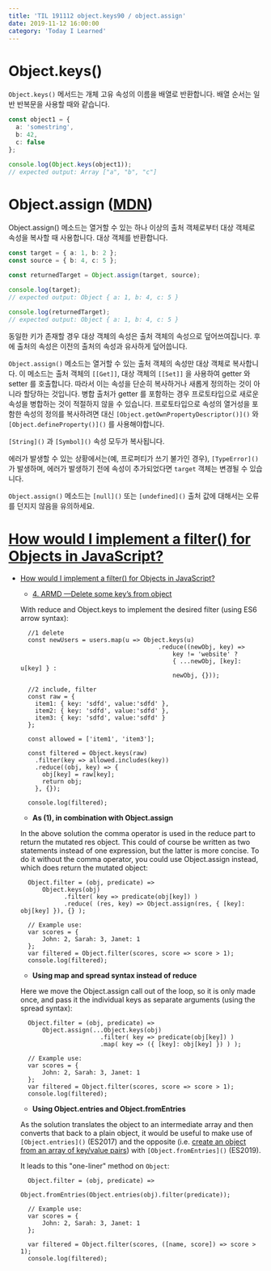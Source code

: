 ```yaml
---
title: 'TIL 191112 object.keys90 / object.assign'
date: 2019-11-12 16:00:00
category: 'Today I Learned'
---
```




# Object.keys()

`Object.keys()` 메서드는 개체 고유 속성의 이름을 배열로 반환합니다. 배열 순서는 일반 반복문을 사용할 때와 같습니다.

```typescript
const object1 = {
  a: 'somestring',
  b: 42,
  c: false
};

console.log(Object.keys(object1));
// expected output: Array ["a", "b", "c"]
```



# Object.assign ([MDN](https://developer.mozilla.org/ko/docs/Web/JavaScript/Reference/Global_Objects/Object/assign))

Object.assign() 메소드는 열거할 수 있는 하나 이상의 출처 객체로부터 대상 객체로 속성을 복사할 때 사용합니다. 대상 객체를 반환합니다.

```typescript
const target = { a: 1, b: 2 };
const source = { b: 4, c: 5 };

const returnedTarget = Object.assign(target, source);

console.log(target);
// expected output: Object { a: 1, b: 4, c: 5 }

console.log(returnedTarget);
// expected output: Object { a: 1, b: 4, c: 5 }
```

동일한 키가 존재할 경우 대상 객체의 속성은 출처 객체의 속성으로 덮어쓰여집니다. 후에 출처의 속성은 이전의 출처의 속성과 유사하게 덮어씁니다.

`Object.assign()` 메소드는 열거할 수 있는 출처 객체의 속성만 대상 객체로 복사합니다. 이 메소드는 출처 객체의 `[[Get]]`, 대상 객체의 `[[Set]]` 을 사용하여 getter 와 setter 를 호출합니다. 따라서 이는 속성을 단순히 복사하거나 새롭게 정의하는 것이 아니라 할당하는 것입니다. 병합 출처가 getter 를 포함하는 경우 프로토타입으로 새로운 속성을 병합하는 것이 적절하지 않을 수 있습니다. 프로토타입으로 속성의 열거성을 포함한 속성의 정의를 복사하려면 대신 `[Object.getOwnPropertyDescriptor()]()` 와 `[Object.defineProperty()]()` 를 사용해야합니다.

`[String]()` 과 `[Symbol]()` 속성 모두가 복사됩니다.

에러가 발생할 수 있는 상황에서는(예, 프로퍼티가 쓰기 불가인 경우), `[TypeError]()` 가 발생하며, 에러가 발생하기 전에 속성이 추가되었다면 `target` 객체는 변경될 수 있습니다.

`Object.assign()` 메소드는 `[null]()` 또는 `[undefined]()` 출처 값에 대해서는 오류를 던지지 않음을 유의하세요.



# [How would I implement a filter() for Objects in JavaScript?](https://stackoverflow.com/questions/5072136/javascript-filter-for-objects)

- [How would I implement a filter() for Objects in JavaScript?](https://stackoverflow.com/questions/5072136/javascript-filter-for-objects)

  - [4. ARMD —Delete some key’s from object](https://overflowjs.com/posts/Map-Reduce-Filter-In-Javascript.html)

  With reduce and Object.keys to implement the desired filter (using ES6 arrow syntax):

  ```
    //1 delete
    const newUsers = users.map(u => Object.keys(u)
    									.reduce((newObj, key) => 
    										key != 'website' ?
    										{ ...newObj, [key]: u[key] } :
    										newObj, {}));
    
    //2 include, filter
    const raw = {
      item1: { key: 'sdfd', value:'sdfd' },
      item2: { key: 'sdfd', value:'sdfd' },
      item3: { key: 'sdfd', value:'sdfd' }
    };
    
    const allowed = ['item1', 'item3'];
    
    const filtered = Object.keys(raw)
      .filter(key => allowed.includes(key))
      .reduce((obj, key) => {
        obj[key] = raw[key];
        return obj;
      }, {});
    
    console.log(filtered);
  ```

  - **As (1), in combination with Object.assign**

  In the above solution the comma operator is used in the reduce part to return the mutated res object. This could of course be written as two statements instead of one expression, but the latter is more concise. To do it without the comma operator, you could use Object.assign instead, which does return the mutated object:

  ```
    Object.filter = (obj, predicate) => 
        Object.keys(obj)
              .filter( key => predicate(obj[key]) )
              .reduce( (res, key) => Object.assign(res, { [key]: obj[key] }), {} );
    
    // Example use:
    var scores = {
        John: 2, Sarah: 3, Janet: 1
    };
    var filtered = Object.filter(scores, score => score > 1); 
    console.log(filtered);
  ```

  - **Using map and spread syntax instead of reduce**

  Here we move the Object.assign call out of the loop, so it is only made once, and pass it the individual keys as separate arguments (using the spread syntax):

  ```
    Object.filter = (obj, predicate) => 
        Object.assign(...Object.keys(obj)
                        .filter( key => predicate(obj[key]) )
                        .map( key => ({ [key]: obj[key] }) ) );
    
    // Example use:
    var scores = {
        John: 2, Sarah: 3, Janet: 1
    };
    var filtered = Object.filter(scores, score => score > 1); 
    console.log(filtered);
  ```

  - **Using Object.entries and Object.fromEntries**

  As the solution translates the object to an intermediate array and then converts that back to a plain object, it would be useful to make use of `[Object.entries]()` (ES2017) and the opposite (i.e. [create an object from an array of key/value pairs](https://stackoverflow.com/a/43682482/5459839)) with `[Object.fromEntries]()` (ES2019).

  It leads to this "one-liner" method on `Object`:

  ```
    Object.filter = (obj, predicate) => 
                      Object.fromEntries(Object.entries(obj).filter(predicate));
    
    // Example use:
    var scores = {
        John: 2, Sarah: 3, Janet: 1
    };
    
    var filtered = Object.filter(scores, ([name, score]) => score > 1); 
    console.log(filtered);
  ```